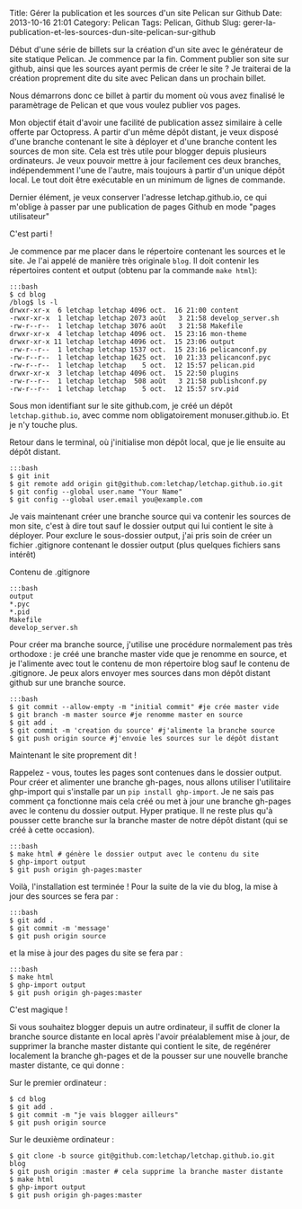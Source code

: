 Title: Gérer la publication et les sources d'un site Pelican sur Github
Date: 2013-10-16 21:01
Category: Pelican
Tags: Pelican, Github 
Slug: gerer-la-publication-et-les-sources-dun-site-pelican-sur-github

Début d'une série de billets sur la création d'un site avec le générateur de site statique Pelican. Je commence par la fin. Comment publier son site sur github, ainsi que les sources ayant permis de créer le site ? Je traiterai de la création proprement dite du site avec Pelican dans un prochain billet.

Nous démarrons donc ce billet à partir du moment où vous avez finalisé le paramètrage de Pelican et que vous voulez publier vos pages.

Mon objectif était d'avoir une facilité de publication assez similaire à celle offerte par Octopress. A partir d'un même dépôt distant, je veux disposé d'une branche contenant le site à déployer et d'une branche content les sources de mon site. Cela est très utile pour blogger depuis plusieurs ordinateurs. Je veux pouvoir mettre à jour facilement ces deux branches, indépendemment l'une de l'autre, mais toujours à partir d'un unique dépôt local. Le tout doit être exécutable en un minimum de lignes de commande. 

Dernier élément, je veux conserver l'adresse letchap.github.io, ce qui m'oblige à passer par une publication de pages Github en mode "pages utilisateur"

C'est parti !

Je commence par me placer dans le répertoire contenant les sources et le site. Je l'ai appelé de manière très originale `blog`. Il doit contenir les répertoires content et output (obtenu par la commande `make html`):

	:::bash
	$ cd blog
	/blog$ ls -l
	drwxr-xr-x  6 letchap letchap 4096 oct.  16 21:00 content
	-rwxr-xr-x  1 letchap letchap 2073 août   3 21:58 develop_server.sh
	-rw-r--r--  1 letchap letchap 3076 août   3 21:58 Makefile
	drwxr-xr-x  4 letchap letchap 4096 oct.  15 23:16 mon-theme
	drwxr-xr-x 11 letchap letchap 4096 oct.  15 23:06 output
	-rw-r--r--  1 letchap letchap 1537 oct.  15 23:16 pelicanconf.py
	-rw-r--r--  1 letchap letchap 1625 oct.  10 21:33 pelicanconf.pyc
	-rw-r--r--  1 letchap letchap    5 oct.  12 15:57 pelican.pid
	drwxr-xr-x  3 letchap letchap 4096 oct.  15 22:50 plugins
	-rw-r--r--  1 letchap letchap  508 août   3 21:58 publishconf.py
	-rw-r--r--  1 letchap letchap    5 oct.  12 15:57 srv.pid

	

Sous mon identifiant sur le site github.com, je créé un dépôt `letchap.github.io`, avec comme nom obligatoirement monuser.github.io. Et je n'y touche plus.
	
Retour dans le terminal, où j'initialise mon dépôt local, que je lie ensuite au dépôt distant.
	
	:::bash
	$ git init
	$ git remote add origin git@github.com:letchap/letchap.github.io.git
	$ git config --global user.name "Your Name"
	$ git config --global user.email you@example.com


Je vais maintenant créer une branche source qui va contenir les sources de mon site, c'est à dire tout sauf le dossier output qui lui contient le site à déployer. Pour exclure le sous-dossier output, j'ai pris soin de créer un fichier .gitignore contenant le dossier output (plus quelques fichiers sans intérêt)

Contenu de .gitignore

	:::bash
	output
	*.pyc
	*.pid
	Makefile
	develop_server.sh

Pour créer ma branche source, j'utilise une procédure normalement pas très orthodoxe : je créé une branche master vide que je renomme en source, et je l'alimente avec tout le contenu de mon répertoire blog sauf le contenu de .gitignore. Je peux alors envoyer mes sources dans mon dépôt distant github sur une branche source.

	:::bash
	$ git commit --allow-empty -m "initial commit" #je crée master vide
	$ git branch -m master source #je renomme master en source
	$ git add .
	$ git commit -m 'creation du source' #j'alimente la branche source
	$ git push origin source #j'envoie les sources sur le dépôt distant

Maintenant le site proprement dit !

Rappelez - vous, toutes les pages sont contenues dans le dossier output. Pour créer et alimenter une branche gh-pages, nous allons utiliser l'utilitaire ghp-import qui s'installe par un `pip install ghp-import`. Je ne sais pas comment ça fonctionne mais cela créé ou met à jour une branche gh-pages avec le contenu du dossier output. Hyper pratique. Il ne reste plus qu'à pousser cette branche sur la branche master de notre dépôt distant (qui se créé à cette occasion).

	:::bash
	$ make html # génère le dossier output avec le contenu du site
	$ ghp-import output
	$ git push origin gh-pages:master

Voilà, l'installation est terminée ! Pour la suite de la vie du blog, la mise à jour des sources se fera par :
	
	:::bash
	$ git add .
	$ git commit -m 'message'
	$ git push origin source

et la mise à jour des pages du site se fera par :

	:::bash
	$ make html
	$ ghp-import output
	$ git push origin gh-pages:master

C'est magique !

Si vous souhaitez blogger depuis un autre ordinateur, il suffit de cloner la branche source distante en local après l'avoir préalablement mise à jour, de supprimer la branche master distante qui contient le site, de regénérer localement la branche gh-pages et de la pousser sur une nouvelle branche master distante,  ce qui donne :

Sur le premier ordinateur :

	$ cd blog
	$ git add .
	$ git commit -m "je vais blogger ailleurs"
	$ git push origin source
	
Sur le deuxième ordinateur :

	$ git clone -b source git@github.com:letchap/letchap.github.io.git blog
	$ git push origin :master # cela supprime la branche master distante
	$ make html
	$ ghp-import output
	$ git push origin gh-pages:master
	



